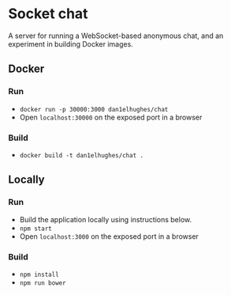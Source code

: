 Socket chat
================

A server for running a WebSocket-based anonymous chat, and an experiment in building Docker images.

## Docker

### Run

- `docker run -p 30000:3000 dan1elhughes/chat`
- Open `localhost:30000` on the exposed port in a browser

### Build

- `docker build -t dan1elhughes/chat .`

## Locally

### Run

- Build the application locally using instructions below.
- `npm start`
- Open `localhost:3000` on the exposed port in a browser

### Build

- `npm install`
- `npm run bower`
